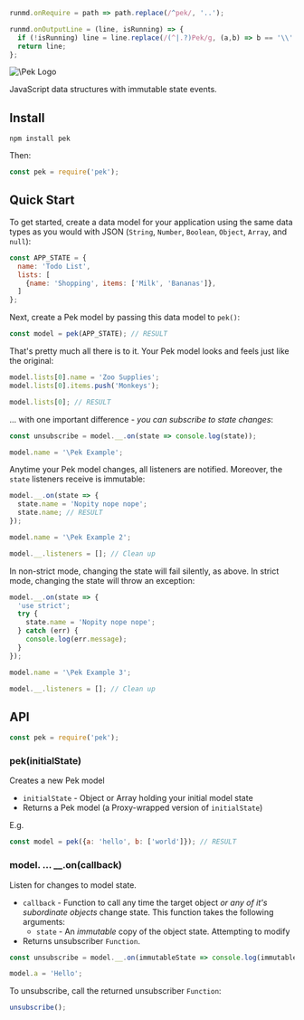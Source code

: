 ```javascript --hide
runmd.onRequire = path => path.replace(/^pek/, '..');

runmd.onOutputLine = (line, isRunning) => {
  if (!isRunning) line = line.replace(/(^|.?)Pek/g, (a,b) => b == '\\' ? 'Pek' : b + 'P&emacr;k');
  return line;
};
```

![\Pek Logo](http://i.imgur.com/4ZQuhmQ.png)

JavaScript data structures with immutable state events.

## Install

    npm install pek

Then:

```javascript --context
const pek = require('pek');
```

## Quick Start

To get started, create a data model for your application using the same data
types as you would with JSON (`String`, `Number`, `Boolean`, `Object`, `Array`, and `null`):

```javascript --context
const APP_STATE = {
  name: 'Todo List',
  lists: [
    {name: 'Shopping', items: ['Milk', 'Bananas']},
  ]
};
```

Next, create a Pek model by passing this data model to `pek()`:

```javascript --context
const model = pek(APP_STATE); // RESULT
```

That's pretty much all there is to it.  Your Pek model looks and feels just like the original:

```javascript --context
model.lists[0].name = 'Zoo Supplies';
model.lists[0].items.push('Monkeys');

model.lists[0]; // RESULT
```

... with one important difference - *you can subscribe to state changes*:

```javascript
const unsubscribe = model.__.on(state => console.log(state));

model.name = '\Pek Example';
```

Anytime your Pek model changes, all listeners are notified.  Moreover, the `state` listeners receive is immutable:

```javascript --context
model.__.on(state => {
  state.name = 'Nopity nope nope';
  state.name; // RESULT
});

model.name = '\Pek Example 2';
```
```javascript --context --hide
model.__.listeners = []; // Clean up
```

In non-strict mode, changing the state will fail silently, as above.  In strict
mode, changing the state will throw an exception:

```javascript --context
model.__.on(state => {
  'use strict';
  try {
    state.name = 'Nopity nope nope';
  } catch (err) {
    console.log(err.message);
  }
});

model.name = '\Pek Example 3';
```
```javascript --context --hide
model.__.listeners = []; // Clean up
```

## API
```javascript --context=api --hide
const pek = require('pek');
```

### pek(initialState)

Creates a new Pek model

* `initialState` - Object or Array holding your initial model state
* Returns a Pek model (a Proxy-wrapped version of `initialState`)

E.g.

```javascript --context=api
const model = pek({a: 'hello', b: ['world']}); // RESULT
```

### model. ... __.on(callback)

Listen for changes to model state.

* `callback` - Function to call any time the target object *or any of it's
subordinate objects* change state.  This function takes the following arguments:
  * `state` - An *immutable* copy of the object state.  Attempting to modify
* Returns unsubscriber `Function`.

```javascript --context=api
const unsubscribe = model.__.on(immutableState => console.log(immutableState));

model.a = 'Hello';
```

To unsubscribe, call the returned unsubscriber `Function`:

```javascript --context=api
unsubscribe();
```
